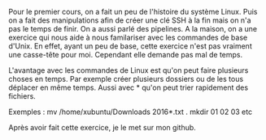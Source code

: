Pour le premier cours, on a fait un peu de l'histoire du système Linux. Puis on a fait des manipulations afin de créer une clé SSH à la fin mais on n'a pas le temps de finir.
On a aussi parlé des pipelines. 
A la maison, on a une exercice qui nous aide à nous familariser avec les commandes de base d'Unix. En effet, ayant un peu de base, cette exercice n'est pas vraiment une casse-tête pour moi. Cependant elle demande pas mal de temps. 

L'avantage avec les commandes de Linux est qu'on peut faire plusieurs choses en temps. Par exemple créer plusieurs dossiers ou de les tous déplacer en même temps. Aussi avec * qu'on peut trier rapidement des fichiers. 

Exemples : mv /home/xubuntu/Downloads 2016\*.txt .
mkdir 01 02 03 
etc

Après avoir fait cette exercice, je le met sur mon github.  
